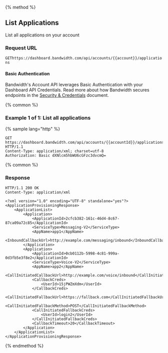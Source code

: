 {% method %}

## List Applications

List all applications on your account

### Request URL

<code class="get">GET</code>`https://dashboard.bandwidth.com/api/accounts/{{account}}/applications`

#### Basic Authentication

Bandwidth's Account API leverages Basic Authentication with your Dashboard API Credentials. Read more about how Bandwidth secures endpoints in the [Security & Credentials](../../../guides/accountCredentials.md) document.

{% common %}

### Example 1 of 1: List all applications

{% sample lang="http" %}

```http
GET https://dashboard.bandwidth.com/api/accounts/{{accountId}}/applications HTTP/1.1
Content-Type: application/xml; charset=utf-8
Authorization: Basic dXNlcm5hbWU6cGFzc3dvcmQ=
```

{% common %}

### Response

```http
HTTP/1.1 200 OK
Content-Type: application/xml

<?xml version="1.0" encoding="UTF-8" standalone="yes"?>
<ApplicationProvisioningResponse>
    <ApplicationList>
        <Application>
            <ApplicationId>2cfcb382-161c-46d4-8c67-87ca09a72c85</ApplicationId>
            <ServiceType>Messaging-V2</ServiceType>
            <AppName>app1</AppName>
            <InboundCallbackUrl>http://example.com/messaging/inbound</InboundCallbackUrl>
        </Application>
        <Application>
            <ApplicationId>0cb0112b-5998-4c81-999a-0d3fb5e3f8e2</ApplicationId>
            <ServiceType>Voice-V2</ServiceType>
            <AppName>app2</AppName>
            <CallInitiatedCallbackUrl>http://example.com/voice/inbound</CallInitiatedCallbackUrl>
            <CallbackCreds>
                <UserId>15jPWZmXdm</UserId>
            </CallbackCreds>
            <CallInitiatedFallbackUrl>https://fallback.com</CallInitiatedFallbackUrl>
            <CallInitiatedFallbackMethod>POST</CallInitiatedFallbackMethod>
            <CallInitiatedFallbackCreds>
                <UserId>login2</UserId>
            </CallInitiatedFallbackCreds>
            <CallbackTimeout>20</CallbackTimeout>
        </Application>
    </ApplicationList>
</ApplicationProvisioningResponse>
```

{% endmethod %}
